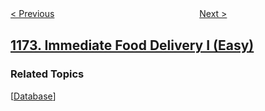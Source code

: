 <!--|This file generated by command(leetcode description); DO NOT EDIT.    |-->
<!--+----------------------------------------------------------------------+-->
<!--|@author    openset <openset.wang@gmail.com>                           |-->
<!--|@link      https://github.com/openset                                 |-->
<!--|@home      https://github.com/openset/leetcode                        |-->
<!--+----------------------------------------------------------------------+-->

[< Previous](../dinner-plate-stacks "Dinner Plate Stacks")
　　　　　　　　　　　　　　　　
[Next >](../immediate-food-delivery-ii "Immediate Food Delivery II")

## [1173. Immediate Food Delivery I (Easy)](https://leetcode.com/problems/immediate-food-delivery-i "即时食物配送 I")



### Related Topics
  [[Database](../../tag/database/README.md)]
